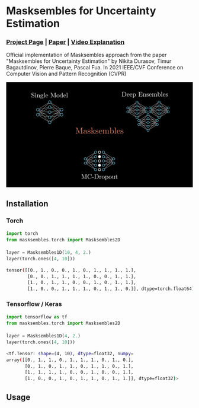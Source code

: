 # Masksembles for Uncertainty Estimation

### [Project Page](https://nikitadurasov.github.io/projects/masksembles/) | [Paper](https://arxiv.org/abs/2012.08334) | [Video Explanation](#) 

Official implementation of Masksembles approach from the paper "Masksembles for Uncertainty Estimation" by
 Nikita Durasov, Timur Bagautdinov, Pierre Baque, Pascal Fua. In 2021 IEEE/CVF Conference on Computer Vision and Pattern Recognition (CVPR)

![transition image](./images/transition.gif) 

## Installation

### Torch 

```python 
import torch
from masksembles.torch import Masksembles2D

layer = Masksembles1D(10, 4, 2.)
layer(torch.ones([4, 10]))
```
```bash
tensor([[0., 1., 0., 0., 1., 0., 1., 1., 1., 1.],
        [0., 0., 1., 1., 1., 1., 0., 0., 1., 1.],
        [1., 0., 1., 1., 0., 0., 1., 0., 1., 1.],
        [1., 0., 0., 1., 1., 1., 0., 1., 1., 0.]], dtype=torch.float64)

```

### Tensorflow / Keras

```python 
import tensorflow as tf 
from masksembles.torch import Masksembles2D

layer = Masksembles1D(4, 2.)
layer(torch.ones([4, 10]))
```
```bash
<tf.Tensor: shape=(4, 10), dtype=float32, numpy=
array([[0., 1., 1., 0., 1., 1., 1., 0., 1., 0.],
       [0., 1., 0., 1., 1., 0., 1., 1., 0., 1.],
       [1., 1., 1., 1., 0., 0., 1., 0., 0., 1.],
       [1., 0., 0., 1., 0., 1., 1., 0., 1., 1.]], dtype=float32)>
```

## Usage 